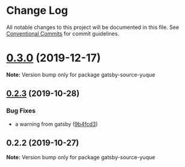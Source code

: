 # Change Log

All notable changes to this project will be documented in this file.
See [Conventional Commits](https://conventionalcommits.org) for commit guidelines.

# [0.3.0](http://github.com/Raincal/gatsby-yuque/tree/master/packages/gatsby-source-yuque/compare/gatsby-source-yuque@0.2.3...gatsby-source-yuque@0.3.0) (2019-12-17)

**Note:** Version bump only for package gatsby-source-yuque





## [0.2.3](http://github.com/Raincal/gatsby-yuque/tree/master/packages/gatsby-source-yuque/compare/gatsby-source-yuque@0.2.2...gatsby-source-yuque@0.2.3) (2019-10-28)


### Bug Fixes

* a warning from gatsby ([9b4fcd3](http://github.com/Raincal/gatsby-yuque/tree/master/packages/gatsby-source-yuque/commit/9b4fcd353601288f162b84a16b05b00447657342))





## 0.2.2 (2019-10-27)

**Note:** Version bump only for package gatsby-source-yuque

